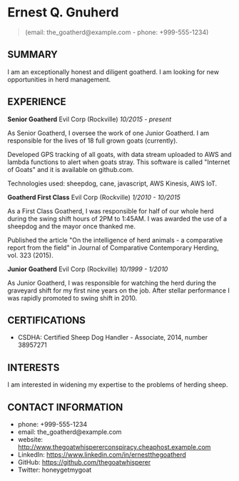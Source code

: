 
Ernest Q. Gnuherd
===========

> (email: the\_goatherd\@example.com - phone: +999-555-1234)


SUMMARY
-----------

I am an exceptionally honest and diligent goatherd. I am looking for new
opportunities in herd management.


EXPERIENCE
-----------


**Senior Goatherd**
Evil Corp (Rockville) *10/2015 - present*

As Senior Goatherd, I oversee the work of one Junior Goatherd. I am
responsible for the lives of 18 full grown goats (currently).

Developed GPS tracking of all goats, with data stream uploaded to AWS
and lambda functions to alert when goats stray. This software is called
"Internet of Goats" and it is available on github.com.

Technologies used: sheepdog, cane, javascript, AWS Kinesis, AWS IoT.


**Goatherd First Class**
Evil Corp (Rockville) *1/2010 - 10/2015*

As a First Class Goatherd, I was responsible for half of our whole herd
during the swing shift hours of 2PM to 1:45AM. I was awarded the use of
a sheepdog and the mayor once thanked me.

Published the article "On the intelligence of herd animals - a
comparative report from the field" in Journal of Comparative
Contemporary Herding, vol. 323 (2015).


**Junior Goatherd**
Evil Corp (Rockville) *10/1999 - 1/2010*

As Junior Goatherd, I was responsible for watching the herd during the
graveyard shift for my first nine years on the job. After stellar
performance I was rapidly promoted to swing shift in 2010.


CERTIFICATIONS
-----------

- CSDHA: Certified Sheep Dog Handler - Associate, 2014, number 38957271


INTERESTS
-----------

I am interested in widening my expertise to the problems of herding
sheep.


CONTACT INFORMATION
-----------

- phone: +999-555-1234
- email: the\_goatherd\@example.com
- website: http://www.thegoatwhispererconspiracy.cheaphost.example.com
- LinkedIn: https://www.linkedin.com/in/ernestthegoatherd
- GitHub: https://github.com/thegoatwhisperer
- Twitter: honeygetmygoat











